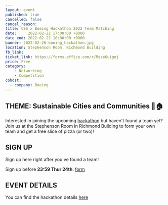 ```yaml
---
layout: event
published: true
cancelled: false
cancel_reason:
title: CSS x Boeing Hackathon 2022 Team Matching
date:     2022-02-22 17:00:00 +0000
date_end: 2022-02-22 18:00:00 +0000
banner: 2022-02-26-boeing_hackathon.jpg
location: Stephenson Room, Richmond Building
fb_link: 
ticket_link: https://forms.office.com/r/MeseGuigej
price: Free
category:
    - Networking
    - Competition
cohost:
  - company: Boeing
---
```


## THEME: Sustainable Cities and Communities 🏢🏠

Interested in joining the upcoming [hackathon](https://cssbristol.co.uk/events/2022-02-26_boeing_hackathon/) but haven't found a team yet? Join us at the Stephenson Room in Richmond Building to form your own team and get a free slice of pizza (or two)!

## SIGN UP

Sign up here right after you've found a team!

Sign up before **23:59 Thur 24th**: [form](https://forms.office.com/r/MeseGuigej)

## EVENT DETAILS

You can find the hackathon details [here](https://cssbristol.co.uk/events/2022-02-26_boeing_hackathon/)




